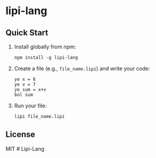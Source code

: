 

# lipi-lang

## Quick Start

1. Install globally from npm:
	```
	npm install -g lipi-lang
	```
2. Create a file (e.g., `file_name.lipi`) and write your code:
	```
	ye x = 6
	ye v = 7
	ye sum = x+v
	bol sum
	```
3. Run your file:
	```
	lipi file_name.lipi
	```

## License
MIT
#   L i p i - L a n g  
 